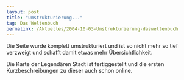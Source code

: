 ```yaml
---
layout: post
title: "Umstrukturierung..."
tag: Das Weltenbuch
permalink: /Aktuelles/2004-10-03-Umstrukturierung-dasweltenbuch
---
```


Die Seite wurde komplett umstrukturiert und ist so nicht mehr so tief verzweigt und schafft damit etwas mehr Übersichtlichkeit.

Die Karte der Legendären Stadt ist fertiggestellt und die ersten Kurzbeschreibungen zu dieser auch schon online.


